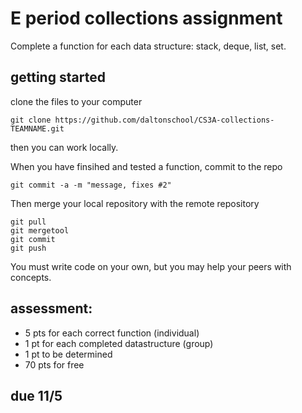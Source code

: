 E period collections assignment
========================
Complete a function for each data structure: stack, deque, list, set.

## getting started

clone the files to your computer

```
git clone https://github.com/daltonschool/CS3A-collections-TEAMNAME.git
```

then you can work locally.

When you have finsihed and tested a function, commit to the repo

```
git commit -a -m "message, fixes #2"
```

Then merge your local repository with the remote repository

```
git pull
git mergetool
git commit
git push
```

You must write code on your own, but you may help your peers with concepts.

## assessment:

*  5 pts for each correct function (individual)
*  1 pt for each completed datastructure (group)
*  1 pt to be determined
*  70 pts for free

## due 11/5
